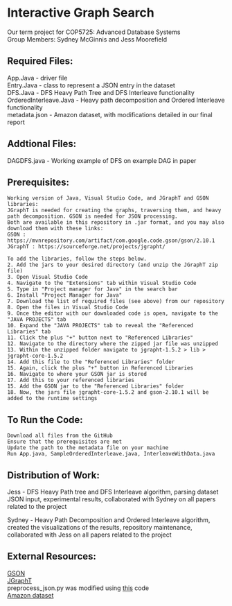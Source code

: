 # Interactive Graph Search
Our term project for COP5725: Advanced Database Systems  
Group Members: Sydney McGinnis and Jess Moorefield  

Required Files: 
---------------------  
App.Java - driver file   
Entry.Java - class to represent a JSON entry in the dataset    
DFS.Java - DFS Heavy Path Tree and DFS Interleave functionality        
OrderedInterleave.Java - Heavy path decomposition and Ordered Interleave functionality    
metadata.json - Amazon dataset, with modifications detailed in our final report     


Addtional Files: 
---------------------  
DAGDFS.java - Working example of DFS on example DAG in paper

Prerequisites: 
---------------------  
```
Working version of Java, Visual Studio Code, and JGraphT and GSON libraries:  
JGraphT is needed for creating the graphs, traversing them, and heavy path decomposition. GSON is needed for JSON processing.
Both are available in this repository in .jar format, and you may also download them with these links:
GSON : https://mvnrepository.com/artifact/com.google.code.gson/gson/2.10.1
JGraphT : https://sourceforge.net/projects/jgrapht/

To add the libraries, follow the steps below.  
2. Add the jars to your desired directory (and unzip the JGraphT zip file) 
3. Open Visual Studio Code
4. Navigate to the "Extensions" tab within Visual Studio Code
5. Type in "Project manager for Java" in the search bar
6. Install "Project Manager for Java"
7. Download the list of required files (see above) from our repository
8. Open the files in Visual Studio Code
9. Once the editor with our downloaded code is open, navigate to the "JAVA PROJECTS" tab
10. Expand the "JAVA PROJECTS" tab to reveal the "Referenced Libraries" tab
11. Click the plus "+" button next to "Referenced Libraries"
12. Navigate to the directory where the zipped jar file was unzipped
13. Within the unzipped folder navigate to jgrapht-1.5.2 > lib > jgrapht-core-1.5.2
14. Add this file to the "Referenced Libraries" folder
15. Again, click the plus "+" button in Referenced Libraries
16. Navigate to where your GSON jar is stored
17. Add this to your referenced libraries
15. Add the GSON jar to the "Referenced Libraries" folder
18. Now, the jars file jgrapht-core-1.5.2 and gson-2.10.1 will be added to the runtime settings
```

To Run the Code:
-------------------
```
Download all files from the GitHub
Ensure that the prerequisites are met
Update the path to the metadata file on your machine
Run App.java, SampleOrderedInterleave.java, InterleaveWithData.java

```

Distribution of Work:
---------------------    
Jess - DFS Heavy Path tree and DFS Interleave algorithm, parsing dataset JSON input, experimental results, collaborated with Sydney on all papers related to the project

Sydney - Heavy Path Decomposition and Ordered Interleave algorithm, created the visualizations of the results, repository maintenance, collaborated with Jess on all papers related to the project  

External Resources:
---------------------
[GSON](https://mvnrepository.com/artifact/com.google.code.gson/gson/2.10.1)  
[JGraphT](https://github.com/jgrapht/jgrapht/wiki/Users%3A-How-to-use-JGraphT-as-a-dependency-in-your-projects)  
preprocess_json.py was modified using [this](https://colab.research.google.com/drive/1Zv6MARGQcrBbLHyjPVVMZVnRWsRnVMpV) code  
[Amazon dataset](https://cseweb.ucsd.edu/~jmcauley/datasets/amazon/links.html)  


